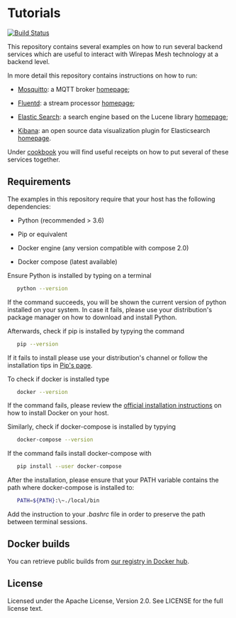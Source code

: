 # Tutorials

[![Build Status](https://travis-ci.com/wirepas/tutorials.svg?branch=master)](https://travis-ci.com/wirepas/tutorials)

This repository contains several examples on how to run several backend
services which are useful to interact with Wirepas Mesh technology
at a backend level.

In more detail this repository contains instructions on how to run:

-   [Mosquitto](https://github.com/wirepas/tutorials/tree/master/mosquitto): a MQTT broker  [homepage](https://mosquitto.org/);

-   [Fluentd](https://github.com/wirepas/tutorials/tree/master/fluentd): a stream processor [homepage](https://www.fluentd.org/);

-   [Elastic Search](https://github.com/wirepas/tutorials/tree/master/elastic_search): a search engine based on the Lucene library [homepage](https://www.elastic.co/products/elasticsearch);

-   [Kibana](https://github.com/wirepas/tutorials/tree/master/elastic_search): an open source data visualization plugin for Elasticsearch [homepage](https://www.elastic.co/products/kibana).

Under [cookbook](https://github.com/wirepas/tutorials/tree/master/cookbook)
you will find useful receipts on how to put several of these services together.

## Requirements

The examples in this repository require that your host has the following
dependencies:

-   Python (recommended > 3.6)

-   Pip or equivalent

-   Docker engine (any version compatible with compose 2.0)

-   Docker compose (latest available)

Ensure Python is installed by typing on a terminal

```bash
   python --version
```

If the command succeeds, you will be shown the current version of python installed on your system. In case it fails, please use
your distribution's package manager on how to download and install Python.

Afterwards, check if pip is installed by typying the command

```bash
   pip --version
```

If it fails to install please use your distribution's channel or follow the installation tips in [Pip's page](https://pip.pypa.io/en/stable/installing/).

To check if docker is installed type

```bash
   docker --version
```

If the command fails, please review the [official installation instructions](https://docs.docker.com/install/) on how to install Docker
on your host.

Similarly, check if docker-compose is installed by typying

```bash
   docker-compose --version
```

If the command fails install docker-compose with

```bash
   pip install --user docker-compose
```

After the installation, please ensure that your PATH variable contains the path where docker-compose is installed to:

```bash
   PATH=${PATH}:\~./local/bin
```

Add the instruction to your *.bashrc* file in order to preserve the path between terminal sessions.

## Docker builds

You can retrieve public builds from [our registry in Docker hub][dockerhub].

## License

Licensed under the Apache License, Version 2.0. See LICENSE for the full license text.

[dockerhub]: https://hub.docker.com/u/wirepas
